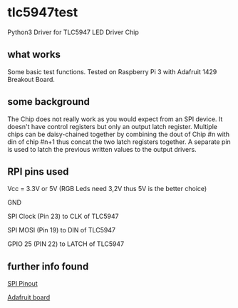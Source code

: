 # tlc5947test
Python3 Driver for TLC5947 LED Driver Chip

## what works
Some basic test functions. Tested on Raspberry Pi 3 with Adafruit 1429 Breakout Board.

## some background
The Chip does not really work as you would expect from an SPI device. It doesn't have control registers but only an output latch register.
Multiple chips can be daisy-chained together by combining the dout of Chip #n with din of chip #n+1 thus concat the two latch registers together.
A separate pin is used to latch the previous written values to the output drivers.

## RPI pins used

Vcc = 3.3V or 5V (RGB Leds need 3,2V thus 5V is the better choice)

GND 

SPI Clock (Pin 23) to CLK of TLC5947

SPI MOSI (Pin 19) to DIN of TLC5947

GPIO 25 (PIN 22) to LATCH of TLC5947

## further info found

[SPI Pinout](https://pinout.xyz/pinout/spi)

[Adafruit board](https://learn.adafruit.com/tlc5947-tlc59711-pwm-led-driver-breakout)

